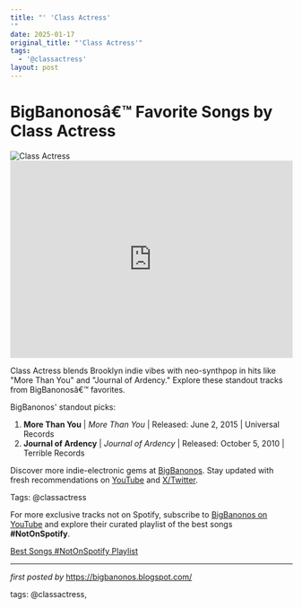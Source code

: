 ```yaml
---
title: "' 'Class Actress'
'"
date: 2025-01-17
original_title: "'Class Actress'"
tags:
  - '@classactress'
layout: post
---
```

<!-- Title of the Post -->
<h1 >BigBanonosâ€™ Favorite Songs by Class Actress</h1> <!-- Featured Image -->
<div > <img src="https://i.scdn.co/image/ab67616d00001e02c27e5f12fc3c836d3c2da386" alt="Class Actress">
</div> <!-- Spotify Embed -->
<div > <iframe src="https://open.spotify.com/embed/playlist/20wDZtAt3BIDOn19wXKDBJ?utm_source=generator" width="100%" height="352" frameBorder="0" allowfullscreen="" allow="autoplay; clipboard-write; encrypted-media; fullscreen; picture-in-picture" loading="lazy"></iframe>
</div> <!-- Introductory Text -->
<p >Class Actress blends Brooklyn indie vibes with neo-synthpop in hits like "More Than You" and "Journal of Ardency." Explore these standout tracks from BigBanonosâ€™ favorites.</p> <!-- Song Highlights -->
<div > <p>BigBanonos' standout picks:</p> <ol> <li><strong>More Than You</strong> | <em>More Than You</em> | Released: June 2, 2015 | Universal Records</li> <li><strong>Journal of Ardency</strong> | <em>Journal of Ardency</em> | Released: October 5, 2010 | Terrible Records</li> </ol>
</div> <!-- Footer Links -->
<div > <p>Discover more indie-electronic gems at <a href="https://bigbanonos.blogspot.com/" target="_blank">BigBanonos</a>. Stay updated with fresh recommendations on <a href="https://www.youtube.com/@BigBanonos" target="_blank">YouTube</a> and <a href="https://x.com/bigbanonos" target="_blank">X/Twitter</a>.</p>
</div> <!-- Tags -->
<p >Tags: @classactress</p>


<!--Subscribe and Playlist Links-->
<div>
    <p>For more exclusive tracks not on Spotify, subscribe to <a href="https://www.youtube.com/@BigBanonos" target="_blank">BigBanonos on YouTube</a> and explore their curated playlist of the best songs <strong>#NotOnSpotify</strong>.</p>
    <p><a href="https://www.youtube.com/playlist?list=PLtuNtuTatqI0kFahUCbtbfenC_ET5O_tr" target="_blank">Best Songs #NotOnSpotify Playlist<br /></a></p></div>

<hr />

<p><em>first posted by</em> <a href="https://bigbanonos.blogspot.com/" rel="noopener" target="_new">https://bigbanonos.blogspot.com/</a></p>

<p>tags: @classactress,</p>

